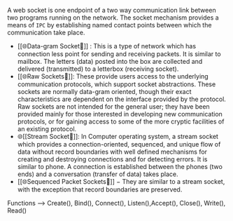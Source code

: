 A web socket is one endpoint of a two way communication link between two programs running on the network. The socket mechanism provides a means of `IPC` by establishing named contact points between which the communication take place.

- [[🌐Data-gram Socket🔌]] : This is a type of network which has connection less point for sending and receiving packets. It is similar to mailbox. The letters (data) posted into the box are collected and delivered (transmitted) to a letterbox (receiving socket).
- [[🌐Raw Sockets🔌]]: These provide users access to the underlying communication protocols, which support socket abstractions. These sockets are normally data-gram oriented, though their exact characteristics are dependent on the interface provided by the protocol. Raw sockets are not intended for the general user; they have been provided mainly for those interested in developing new communication protocols, or for gaining access to some of the more cryptic facilities of an existing protocol.
- 🌐[[Stream Socket🔌]]: In Computer operating system, a stream socket which provides a connection-oriented, sequenced, and unique flow of data without record boundaries with well defined mechanisms for creating and destroying connections and for detecting errors. It is similar to phone. A connection is established between the phones (two ends) and a conversation (transfer of data) takes place.
- [[🌐Sequenced Packet Sockets🔌]] − They are similar to a stream socket, with the exception that record boundaries are preserved. 

Functions --> Create(), Bind(), Connect(),  Listen(),Accept(), Close(), Write(), Read()
